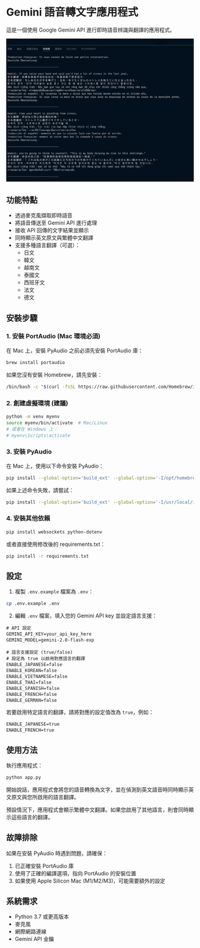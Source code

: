 # Gemini 語音轉文字應用程式

這是一個使用 Google Gemini API 進行即時語音辨識與翻譯的應用程式。

![alt text](image.png)

## 功能特點

- 透過麥克風擷取即時語音
- 將語音傳送至 Gemini API 進行處理
- 接收 API 回傳的文字結果並顯示
- 同時顯示英文原文與繁體中文翻譯
- 支援多種語言翻譯（可選）：
  - 日文
  - 韓文
  - 越南文
  - 泰國文
  - 西班牙文
  - 法文
  - 德文

## 安裝步驟

### 1. 安裝 PortAudio (Mac 環境必須)

在 Mac 上，安裝 PyAudio 之前必須先安裝 PortAudio 庫：

```bash
brew install portaudio
```

如果您沒有安裝 Homebrew，請先安裝：

```bash
/bin/bash -c "$(curl -fsSL https://raw.githubusercontent.com/Homebrew/install/HEAD/install.sh)"
```

### 2. 創建虛擬環境 (建議)

```bash
python -m venv myenv
source myenv/bin/activate  # Mac/Linux
# 或者在 Windows 上：
# myenv\Scripts\activate
```

### 3. 安裝 PyAudio

在 Mac 上，使用以下命令安裝 PyAudio：

```bash
pip install --global-option='build_ext' --global-option='-I/opt/homebrew/include' --global-option='-L/opt/homebrew/lib' pyaudio
```

如果上述命令失敗，請嘗試：

```bash
pip install --global-option='build_ext' --global-option='-I/usr/local/include' --global-option='-L/usr/local/lib' pyaudio
```

### 4. 安裝其他依賴

```bash
pip install websockets python-dotenv
```

或者直接使用修改後的 requirements.txt：

```bash
pip install -r requirements.txt
```

## 設定

1. 複製 `.env.example` 檔案為 `.env`：

```bash
cp .env.example .env
```

2. 編輯 `.env` 檔案，填入您的 Gemini API key 並設定語言支援：

```
# API 設定
GEMINI_API_KEY=your_api_key_here
GEMINI_MODEL=gemini-2.0-flash-exp

# 語言支援設定 (true/false)
# 設定為 true 以啟用對應語言的翻譯
ENABLE_JAPANESE=false
ENABLE_KOREAN=false
ENABLE_VIETNAMESE=false
ENABLE_THAI=false
ENABLE_SPANISH=false
ENABLE_FRENCH=false
ENABLE_GERMAN=false
```

若要啟用特定語言的翻譯，請將對應的設定值改為 `true`，例如：

```
ENABLE_JAPANESE=true
ENABLE_FRENCH=true
```

## 使用方法

執行應用程式：

```bash
python app.py
```

開始說話，應用程式會將您的語音轉換為文字，並在偵測到英文語音時同時顯示英文原文與您所啟用的語言翻譯。

預設情況下，應用程式會顯示繁體中文翻譯。如果您啟用了其他語言，則會同時顯示這些語言的翻譯。

## 故障排除

如果在安裝 PyAudio 時遇到問題，請確保：

1. 已正確安裝 PortAudio 庫
2. 使用了正確的編譯選項，指向 PortAudio 的安裝位置
3. 如果使用 Apple Silicon Mac (M1/M2/M3)，可能需要額外的設定

## 系統需求

- Python 3.7 或更高版本
- 麥克風
- 網際網路連線
- Gemini API 金鑰